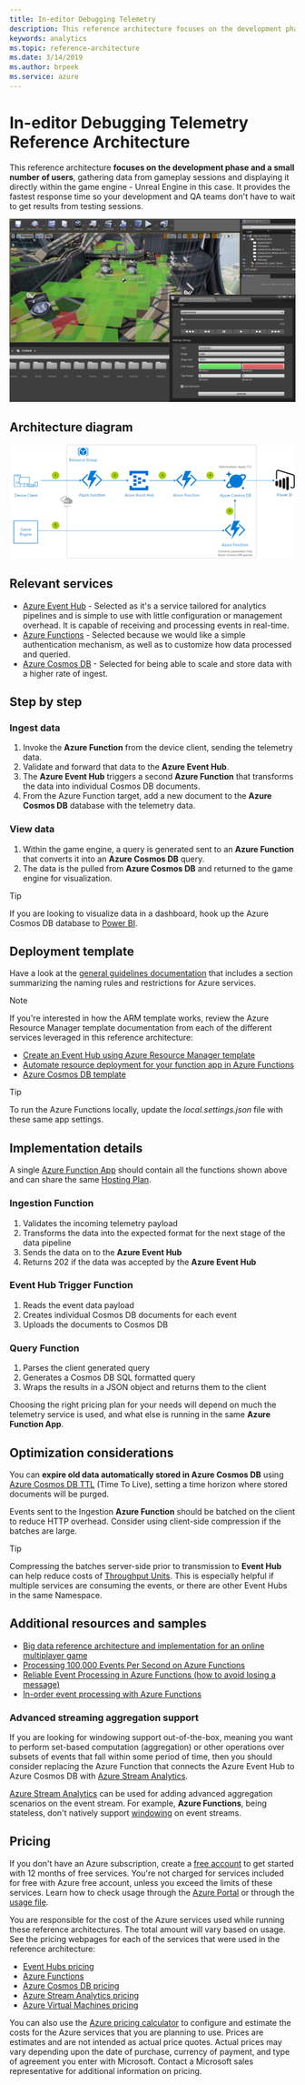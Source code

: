 ```yaml
---
title: In-editor Debugging Telemetry
description: This reference architecture focuses on the development phase and a small number of users, gathering data from gameplay sessions and displaying it directly within the game engine.
keywords: analytics 
ms.topic: reference-architecture
ms.date: 3/14/2019
ms.author: brpeek
ms.service: azure
---
```


# In-editor Debugging Telemetry Reference Architecture

This reference architecture **focuses on the development phase and a small number of users**, gathering data from gameplay sessions and displaying it directly within the game engine - Unreal Engine in this case. It provides the fastest response time so your development and QA teams don't have to wait to get results from testing sessions.

[![In-editor debugging telemetry look and feel](media/analytics/analytics-in-editor-telemetry.png)](media/analytics/analytics-in-editor-telemetry.png)

## Architecture diagram

[![In-editor debugging telemetry reference architecture](media/analytics/analytics-in-editor-debugging-telemetry.png)](media/analytics/analytics-in-editor-debugging-telemetry.png)

## Relevant services

- [Azure Event Hub](https://azure.microsoft.com/services/event-hubs/) - Selected as it's a service tailored for analytics pipelines and is simple to use with little configuration or management overhead. It is capable of receiving and processing events in real-time.
- [Azure Functions](https://azure.microsoft.com/services/functions/) - Selected because we would like a simple authentication mechanism, as well as to customize how data processed and queried.  
- [Azure Cosmos DB](https://azure.microsoft.com/services/cosmos-db/) - Selected for being able to scale and store data with a higher rate of ingest.

## Step by step

### Ingest data

1. Invoke the **Azure Function** from the device client, sending the telemetry data.
2. Validate and forward that data to the **Azure Event Hub**.
3. The **Azure Event Hub** triggers a second **Azure Function** that transforms the data into individual Cosmos DB documents.
4. From the Azure Function target, add a new document to the **Azure Cosmos DB** database with the telemetry data.

### View data

1. Within the game engine, a query is generated sent to an **Azure Function** that converts it into an **Azure Cosmos DB** query.
1. The data is the pulled from **Azure Cosmos DB** and returned to the game engine for visualization.

> [!TIP]
> If you are looking to visualize data in a dashboard, hook up the Azure Cosmos DB database to [Power BI](https://docs.microsoft.com/azure/cosmos-db/powerbi-visualize).

## Deployment template

Have a look at the [general guidelines documentation](./general-guidelines.md#naming-conventions) that includes a section summarizing the naming rules and restrictions for Azure services.

>[!NOTE]
> If you're interested in how the ARM template works, review the Azure Resource Manager template documentation from each of the different services leveraged in this reference architecture:
>
> - [Create an Event Hub using Azure Resource Manager template](https://docs.microsoft.com/azure/event-hubs/event-hubs-resource-manager-namespace-event-hub)
> - [Automate resource deployment for your function app in Azure Functions](https://docs.microsoft.com/azure/azure-functions/functions-infrastructure-as-code)
> - [Azure Cosmos DB template](https://docs.microsoft.com/azure/templates/microsoft.documentdb/databaseaccounts)

>[!TIP]
> To run the Azure Functions locally, update the *local.settings.json* file with these same app settings.

## Implementation details

A single [Azure Function App](https://docs.microsoft.com/en-us/azure/azure-functions/functions-create-first-azure-function) should contain all the functions shown above and can share the same [Hosting Plan](https://docs.microsoft.com/en-us/azure/azure-functions/functions-scale).  

### Ingestion Function
1. Validates the incoming telemetry payload
2. Transforms the data into the expected format for the next stage of the data pipeline
3. Sends the data on to the **Azure Event Hub**
4. Returns 202 if the data was accepted by the **Azure Event Hub** 


### Event Hub Trigger Function
1. Reads the event data payload
2. Creates individual Cosmos DB documents for each event 
3. Uploads the documents to Cosmos DB

### Query Function
1. Parses the client generated query
2. Generates a Cosmos DB SQL formatted query
3. Wraps the results in a JSON object and returns them to the client




Choosing the right pricing plan for your needs will depend on much the telemetry service is used, and what else is running in the same **Azure Function App**.

## Optimization considerations

You can **expire old data automatically stored in Azure Cosmos DB** using [Azure Cosmos DB TTL](https://docs.microsoft.com/azure/cosmos-db/time-to-live) (Time To Live), setting a time horizon where stored documents will be purged.

Events sent to the Ingestion **Azure Function** should be batched on the client to reduce HTTP overhead.  Consider using client-side compression if the batches are large.
>[!TIP]
> Compressing the batches server-side prior to transmission to **Event Hub** can help reduce costs of [Throughput Units](https://docs.microsoft.com/en-us/azure/event-hubs/event-hubs-faq#throughput-units).  This is especially helpful if multiple services are consuming the events, or there are other Event Hubs in the same Namespace.

## Additional resources and samples

- [Big data reference architecture and implementation for an online multiplayer game](https://github.com/dgkanatsios/GameAnalyticsEventHubFunctionsCosmosDatalake)
- [Processing 100,000 Events Per Second on Azure Functions](https://blogs.msdn.microsoft.com/appserviceteam/2017/09/19/processing-100000-events-per-second-on-azure-functions/)
- [Reliable Event Processing in Azure Functions (how to avoid losing a message)](https://hackernoon.com/reliable-event-processing-in-azure-functions-37054dc2d0fc)
- [In-order event processing with Azure Functions](https://medium.com/@jeffhollan/in-order-event-processing-with-azure-functions-bb661eb55428)

### Advanced streaming aggregation support
If you are looking for windowing support out-of-the-box, meaning you want to perform set-based computation (aggregation) or other operations over subsets of events that fall within some period of time, then you should consider replacing the Azure Function that connects the Azure Event Hub to Azure Cosmos DB with [Azure Stream Analytics](https://docs.microsoft.com/stream-analytics-query/windowing-azure-stream-analytics).

[Azure Stream Analytics](https://docs.microsoft.com/stream-analytics-query/windowing-azure-stream-analytics) can be used for adding advanced aggregation scenarios on the event stream.  For example, **Azure Functions**, being stateless, don't natively support [windowing](https://docs.microsoft.com/en-us/azure/stream-analytics/stream-analytics-window-functions) on event streams.

## Pricing

If you don't have an Azure subscription, create a [free account](https://aka.ms/azfreegamedev) to get started with 12 months of free services. You're not charged for services included for free with Azure free account, unless you exceed the limits of these services. Learn how to check usage through the [Azure Portal](https://docs.microsoft.com/azure/billing/billing-check-free-service-usage#check-usage-on-the-azure-portal) or through the [usage file](https://docs.microsoft.com/azure/billing/billing-check-free-service-usage#check-usage-through-the-usage-file).

You are responsible for the cost of the Azure services used while running these reference architectures.  The total amount will vary based on usage. See the pricing webpages for each of the services that were used in the reference architecture:

- [Event Hubs pricing](https://azure.microsoft.com/pricing/details/event-hubs/)
- [Azure Functions](https://azure.microsoft.com/pricing/details/functions/)
- [Azure Cosmos DB pricing](https://azure.microsoft.com/pricing/details/cosmos-db/)
- [Azure Stream Analytics pricing](https://azure.microsoft.com/pricing/details/stream-analytics/)
- [Azure Virtual Machines pricing](https://azure.microsoft.com/pricing/details/virtual-machines)

You can also use the [Azure pricing calculator](https://azure.microsoft.com/pricing/calculator/) to configure and estimate the costs for the Azure services that you are planning to use. Prices are estimates and are not intended as actual price quotes. Actual prices may vary depending upon the date of purchase, currency of payment, and type of agreement you enter with Microsoft. Contact a Microsoft sales representative for additional information on pricing.